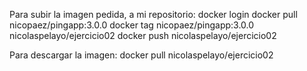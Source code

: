 Para subir la imagen pedida, a mi repositorio:
docker login
docker pull nicopaez/pingapp:3.0.0
docker tag nicopaez/pingapp:3.0.0 nicolaspelayo/ejercicio02
docker push nicolaspelayo/ejercicio02



Para descargar la imagen:
docker pull nicolaspelayo/ejercicio02
